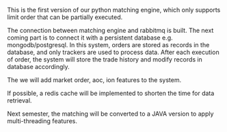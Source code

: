 This is the first version of our python matching engine, which only supports limit order that can be partially executed.

The connection between matching engine and rabbitmq is built. The next coming part is to connect it with a persistent database e.g. mongodb/postgresql. In this system, orders are stored as records in the database, and only trackers are used to process data. After each execution of order, the system will store the trade history and modify records in database accordingly.

The we will add market order, aoc, ion features to the system.

If possible, a redis cache will be implemented to shorten the time for data retrieval.

Next semester, the matching will be converted to a JAVA version to apply multi-threading features.
